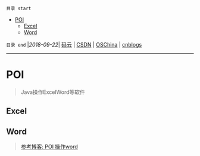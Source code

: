 `目录 start`
 
- [POI](#poi)
    - [Excel](#excel)
    - [Word](#word)

`目录 end` |_2018-09-22_| [码云](https://gitee.com/gin9) | [CSDN](http://blog.csdn.net/kcp606) | [OSChina](https://my.oschina.net/kcp1104) | [cnblogs](http://www.cnblogs.com/kuangcp)
****************************************

# POI
> Java操作ExcelWord等软件 

## Excel


## Word
> [参考博客: POI 操作word](http://blog.csdn.net/j_a_d_e/article/details/53945288)



